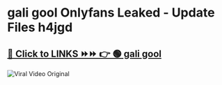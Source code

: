 
 # gali gool Onlyfans Leaked - Update Files h4jgd

## <h2><a href="https://clipsfans.com/gali_gool&ref=git">🔗 Click to LINKS ⏩⏩ 👉 🟢 gali gool </a></h2>

<a href="https://clipsfans.com/gali_gool&ref=git" rel="nofollow" data-target="animated-image.originalLink"><img src="https://i.ibb.co.com/xMMVF88/686577567.gif" alt="Viral Video Original" style="max-width: 100%; display: inline-block;" data-target="animated-image.originalImage"></a>

